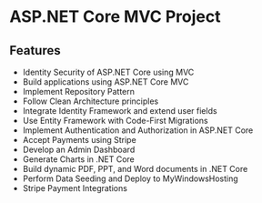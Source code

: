# ASP.NET Core MVC Project

## Features

- Identity Security of ASP.NET Core using MVC
- Build applications using ASP.NET Core MVC
- Implement Repository Pattern
- Follow Clean Architecture principles
- Integrate Identity Framework and extend user fields
- Use Entity Framework with Code-First Migrations
- Implement Authentication and Authorization in ASP.NET Core
- Accept Payments using Stripe
- Develop an Admin Dashboard
- Generate Charts in .NET Core
- Build dynamic PDF, PPT, and Word documents in .NET Core
- Perform Data Seeding and Deploy to MyWindowsHosting
- Stripe Payment Integrations
